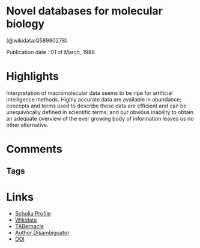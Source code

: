 
Novel databases for molecular biology
=====================================
  
  [@wikidata:Q58980278]  
  
Publication date : 01 of March, 1988  

# Highlights


Interpretation of macromolecular data
seems to be ripe for artificial intelligence
methods. Highly accurate data are available in abundance; concepts and terms
used to describe these data are efficient
and can be unequivocally defined in
scientific terms; and our obvious inability
to obtain an adequate overview of the ever
growing body of information leaves us no
other alternative. 


# Comments

## Tags

# Links
  
 * [Scholia Profile](https://scholia.toolforge.org/work/Q58980278)  
 * [Wikidata](https://www.wikidata.org/wiki/Q58980278)  
 * [TABernacle](https://tabernacle.toolforge.org/?#/tab/manual/Q58980278/P921%3BP4510)  
 * [Author Disambiguator](https://author-disambiguator.toolforge.org/work_item_oauth.php?id=Q58980278&batch_id=&match=1&author_list_id=&doit=Get+author+links+for+work)  
 * [DOI](https://doi.org/10.1038/332024C0)  
